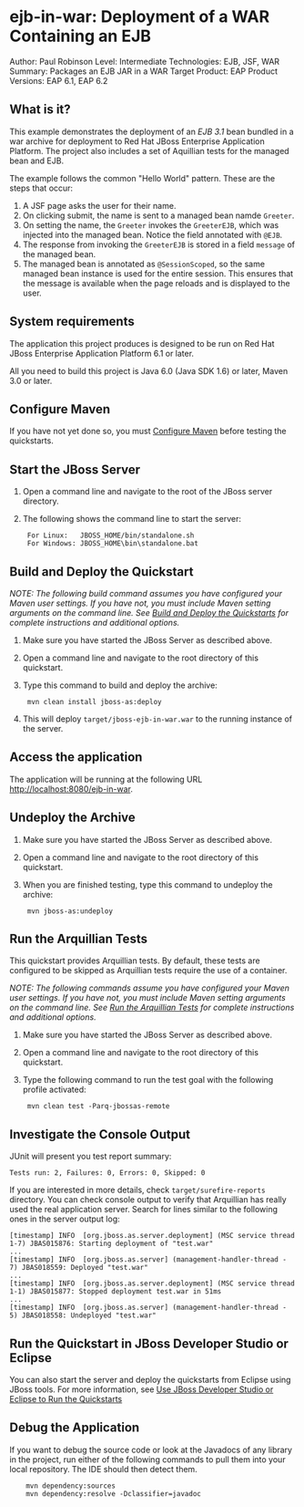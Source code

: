 ejb-in-war: Deployment of a WAR Containing an EJB
=================================================
Author: Paul Robinson
Level: Intermediate
Technologies: EJB, JSF, WAR
Summary: Packages an EJB JAR in a WAR
Target Product: EAP
Product Versions: EAP 6.1, EAP 6.2


What is it?
-----------

This example demonstrates the deployment of an *EJB 3.1* bean bundled in a war archive for deployment to Red Hat JBoss Enterprise Application Platform. The project also includes a set of Aquillian tests for the managed bean and EJB.

The example follows the common "Hello World" pattern. These are the steps that occur:

1. A JSF page asks the user for their name.
2. On clicking submit, the name is sent to a managed bean namde `Greeter`.
3. On setting the name, the `Greeter` invokes the `GreeterEJB`, which was injected into the managed bean. Notice the field annotated with `@EJB`.
4. The response from invoking the `GreeterEJB` is stored in a field `message` of the managed bean.
5. The managed bean is annotated as `@SessionScoped`, so the same managed bean instance is used for the entire session. This ensures that the message is available when the page reloads and is displayed to the user.

System requirements
-------------------

The application this project produces is designed to be run on Red Hat JBoss Enterprise Application Platform 6.1 or later. 

All you need to build this project is Java 6.0 (Java SDK 1.6) or later, Maven 3.0 or later.


Configure Maven 
-------------

If you have not yet done so, you must [Configure Maven](../README.md#configure-maven) before testing the quickstarts.


Start the JBoss Server
-------------------------

1. Open a command line and navigate to the root of the JBoss server directory.
2. The following shows the command line to start the server:

        For Linux:   JBOSS_HOME/bin/standalone.sh
        For Windows: JBOSS_HOME\bin\standalone.bat


Build and Deploy the Quickstart
-------------------------

_NOTE: The following build command assumes you have configured your Maven user settings. If you have not, you must include Maven setting arguments on the command line. See [Build and Deploy the Quickstarts](../README.md#build-and-deploy-the-quickstarts) for complete instructions and additional options._

1. Make sure you have started the JBoss Server as described above.
2. Open a command line and navigate to the root directory of this quickstart.
3. Type this command to build and deploy the archive:

        mvn clean install jboss-as:deploy

4. This will deploy `target/jboss-ejb-in-war.war` to the running instance of the server.
 

Access the application 
---------------------

The application will be running at the following URL <http://localhost:8080/ejb-in-war>.


Undeploy the Archive
--------------------

1. Make sure you have started the JBoss Server as described above.
2. Open a command line and navigate to the root directory of this quickstart.
3. When you are finished testing, type this command to undeploy the archive:

        mvn jboss-as:undeploy


Run the Arquillian Tests 
-------------------------

This quickstart provides Arquillian tests. By default, these tests are configured to be skipped as Arquillian tests require the use of a container. 

_NOTE: The following commands assume you have configured your Maven user settings. If you have not, you must include Maven setting arguments on the command line. See [Run the Arquillian Tests](../README.md#run-the-arquillian-tests) for complete instructions and additional options._

1. Make sure you have started the JBoss Server as described above.
2. Open a command line and navigate to the root directory of this quickstart.
3. Type the following command to run the test goal with the following profile activated:

        mvn clean test -Parq-jbossas-remote 


Investigate the Console Output
----------------------------

JUnit will present you test report summary:

    Tests run: 2, Failures: 0, Errors: 0, Skipped: 0

If you are interested in more details, check ``target/surefire-reports`` directory. 
You can check console output to verify that Arquillian has really used the real application server. 
Search for lines similar to the following ones in the server output log:

    [timestamp] INFO  [org.jboss.as.server.deployment] (MSC service thread 1-7) JBAS015876: Starting deployment of "test.war"
    ...
    [timestamp] INFO  [org.jboss.as.server] (management-handler-thread - 7) JBAS018559: Deployed "test.war"
    ...
    [timestamp] INFO  [org.jboss.as.server.deployment] (MSC service thread 1-1) JBAS015877: Stopped deployment test.war in 51ms
    ...
    [timestamp] INFO  [org.jboss.as.server] (management-handler-thread - 5) JBAS018558: Undeployed "test.war"


Run the Quickstart in JBoss Developer Studio or Eclipse
-------------------------------------
You can also start the server and deploy the quickstarts from Eclipse using JBoss tools. For more information, see [Use JBoss Developer Studio or Eclipse to Run the Quickstarts](../README.md#use-jboss-developer-studio-or-eclipse-to-run-the-quickstarts) 


Debug the Application
------------------------------------

If you want to debug the source code or look at the Javadocs of any library in the project, run either of the following commands to pull them into your local repository. The IDE should then detect them.

        mvn dependency:sources
        mvn dependency:resolve -Dclassifier=javadoc
